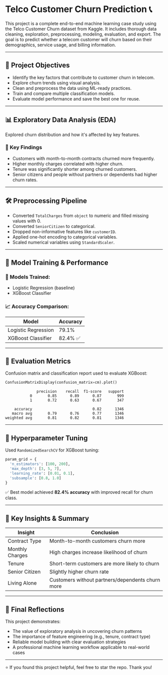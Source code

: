 # Telco Customer Churn Prediction 📞

This project is a complete end-to-end machine learning case study using the Telco Customer Churn dataset from Kaggle. It includes thorough data cleaning, exploration, preprocessing, modeling, evaluation, and export. The goal is to predict whether a telecom customer will churn based on their demographics, service usage, and billing information.

---

## 🎯 **Project Objectives**

- Identify the key factors that contribute to customer churn in telecom.
- Explore churn trends using visual analysis.
- Clean and preprocess the data using ML-ready practices.
- Train and compare multiple classification models.
- Evaluate model performance and save the best one for reuse.

---

## 📊 **Exploratory Data Analysis (EDA)**

Explored churn distribution and how it's affected by key features.

### 🧭 Key Findings

- Customers with month-to-month contracts churned more frequently.
- Higher monthly charges correlated with higher churn.
- Tenure was significantly shorter among churned customers.
- Senior citizens and people without partners or dependents had higher churn rates.

---

## 🛠️ **Preprocessing Pipeline**

- Converted `TotalCharges` from `object` to numeric and filled missing values with 0.
- Converted `SeniorCitizen` to categorical.
- Dropped non-informative features like `customerID`.
- Applied one-hot encoding to categorical variables.
- Scaled numerical variables using `StandardScaler`.

---

## 🤖 **Model Training & Performance**

### 🧪 Models Trained:
- Logistic Regression (baseline)
- XGBoost Classifier

### 📈 Accuracy Comparison:

| Model               | Accuracy |
|---------------------|----------|
| Logistic Regression | 79.1%    |
| XGBoost Classifier  | 82.4% ✅ |

---

## 🧪 **Evaluation Metrics**

Confusion matrix and classification report used to evaluate XGBoost:

```python
ConfusionMatrixDisplay(confusion_matrix=cm).plot()
```

```
              precision    recall  f1-score   support
           0       0.85      0.89      0.87       999
           1       0.72      0.63      0.67       347

    accuracy                           0.82      1346
   macro avg       0.79      0.76      0.77      1346
weighted avg       0.81      0.82      0.81      1346
```

---

## 🔧 **Hyperparameter Tuning**

Used `RandomizedSearchCV` for XGBoost tuning:

```python
param_grid = {
  'n_estimators': [100, 200],
  'max_depth': [3, 5, 7],
  'learning_rate': [0.01, 0.1],
  'subsample': [0.8, 1.0]
}
```

✅ Best model achieved **82.4% accuracy** with improved recall for churn class.

---

## 📌 **Key Insights & Summary**

| Insight             | Conclusion                                       |
|---------------------|--------------------------------------------------|
| Contract Type       | Month-to-month customers churn more              |
| Monthly Charges     | High charges increase likelihood of churn        |
| Tenure              | Short-term customers are more likely to churn    |
| Senior Citizen      | Slightly higher churn rate                       |
| Living Alone        | Customers without partners/dependents churn more |

---

## 🧠 **Final Reflections**

This project demonstrates:
- The value of exploratory analysis in uncovering churn patterns  
- The importance of feature engineering (e.g., tenure, contract type)  
- Reliable model building with clear evaluation strategies  
- A professional machine learning workflow applicable to real-world cases

---

⭐️ If you found this project helpful, feel free to star the repo. Thank you!

